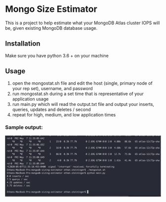 # Mongo Size Estimator

This is a project to help estimate what your MongoDB Atlas cluster IOPS will be, given existing MongoDB database usage.

## Installation

Make sure you have python 3.6 + on your machine

## Usage

1. open the mongostat.sh file and edit the host (single, primary node of your rep set), username, and password
2. run mongostat.sh during a set time that is representative of your application usage
3. run main.py which will read the output.txt file and output your inserts, queries, updates and deletes / second
4. repeat for high, medium, and low application times


### Sample output:

![Output](/assets/output.png?raw=true "Output")
